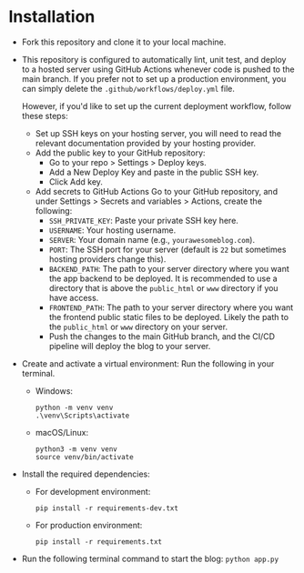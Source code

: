 # Installation

- Fork this repository and clone it to your local machine.
- This repository is configured to automatically lint, unit test, and deploy to a hosted server using GitHub Actions whenever code is pushed to the main branch. If you prefer not to set up a production environment, you can simply delete the `.github/workflows/deploy.yml` file.

    However, if you'd like to set up the current deployment workflow, follow these steps:
    - Set up SSH keys on your hosting server, you will need to read the relevant documentation provided by your hosting provider.
    - Add the public key to your GitHub repository:
        - Go to your repo > Settings > Deploy keys.
        - Add a New Deploy Key and paste in the public SSH key.
        - Click Add key.
    - Add secrets to GitHub Actions
    Go to your GitHub repository, and under Settings > Secrets and variables > Actions, create the following:
        - `SSH_PRIVATE_KEY`: Paste your private SSH key here.
        - `USERNAME`: Your hosting username.
        - `SERVER`: Your domain name (e.g., `yourawesomeblog.com`).
        - `PORT`: The SSH port for your server (default is `22` but sometimes hosting providers change this).
        - `BACKEND_PATH`: The path to your server directory where you want the app backend to be deployed. It is recommended to use a directory that is above the `public_html` or `www` directory if you have access.
        - `FRONTEND_PATH`: The path to your server directory where you want the frontend public static files to be deployed. Likely the path to the `public_html` or `www` directory on your server.
        - Push the changes to the main GitHub branch, and the CI/CD pipeline will deploy the blog to your server.
- Create and activate a virtual environment: Run the following in your terminal.
    - Windows:
        ```
        python -m venv venv
        .\venv\Scripts\activate
        ```
    - macOS/Linux:
        ```
        python3 -m venv venv
        source venv/bin/activate
        ```
- Install the required dependencies:
    - For development environment:
        ```
        pip install -r requirements-dev.txt
        ```
    - For production environment:
        ```
        pip install -r requirements.txt
        ```

- Run the following terminal command to start the blog:
    `python app.py`